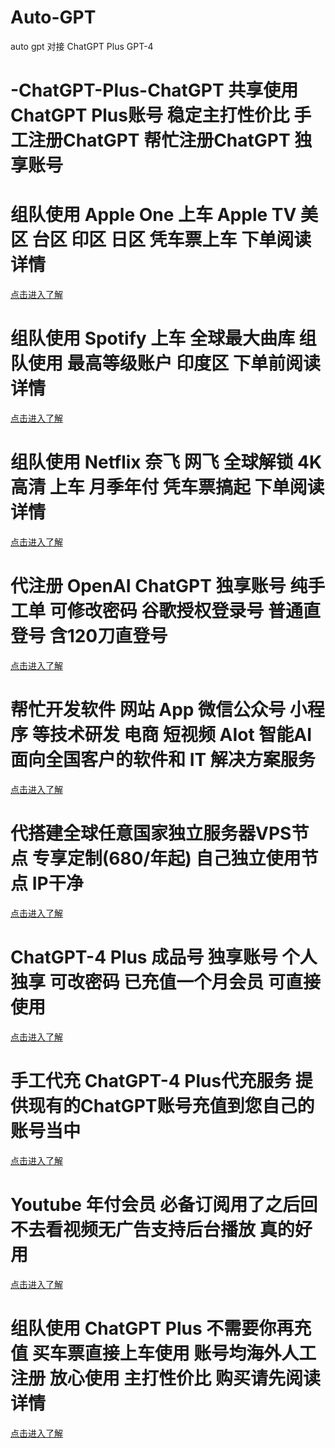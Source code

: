 # Auto-GPT
auto gpt 对接 ChatGPT Plus  GPT-4


# -ChatGPT-Plus-ChatGPT  共享使用ChatGPT Plus账号 稳定主打性价比  手工注册ChatGPT 帮忙注册ChatGPT 独享账号

# 组队使用 Apple One 上车 Apple TV 美区 台区 印区 日区 凭车票上车 下单阅读详情
<a href="https://wp.huinong.co/index.php/product/share-apple-one/">点击进入了解</a>


# 组队使用 Spotify 上车 全球最大曲库 组队使用 最高等级账户 印度区 下单前阅读详情
<a href="https://wp.huinong.co/index.php/product/spotify/">点击进入了解</a>


# 组队使用 Netflix 奈飞 网飞 全球解锁 4K高清 上车 月季年付 凭车票搞起 下单阅读详情
<a href="https://wp.huinong.co/index.php/product/netflix-share/">点击进入了解</a>


# 代注册 OpenAI ChatGPT 独享账号 纯手工单 可修改密码 谷歌授权登录号 普通直登号 含120刀直登号
<a href="https://wp.huinong.co/index.php/product/openai-chatgpt-gm/">点击进入了解</a>


# 帮忙开发软件 网站 App 微信公众号 小程序 等技术研发 电商 短视频 AIot 智能AI 面向全国客户的软件和 IT 解决方案服务
<a href="https://wp.huinong.co/index.php/product/dev-app-html/">点击进入了解</a>


# 代搭建全球任意国家独立服务器VPS节点 专享定制(680/年起) 自己独立使用节点 IP干净
<a href="https://wp.huinong.co/index.php/product/vps-vpn/">点击进入了解</a>


# ChatGPT-4 Plus 成品号 独享账号 个人独享 可改密码 已充值一个月会员 可直接使用
<a href="https://wp.huinong.co/index.php/product/chatgpt-4-plus-1us/">点击进入了解</a>


# 手工代充 ChatGPT-4 Plus代充服务 提供现有的ChatGPT账号充值到您自己的账号当中
<a href="https://wp.huinong.co/index.php/product/chatgpt-4-plus-cz/">点击进入了解</a>


# Youtube 年付会员 必备订阅用了之后回不去看视频无广告支持后台播放 真的好用
<a href="https://wp.huinong.co/index.php/product/youtube-vip/">点击进入了解</a>

# 组队使用 ChatGPT Plus 不需要你再充值 买车票直接上车使用 账号均海外人工注册 放心使用 主打性价比 购买请先阅读详情
<a href="https://wp.huinong.co/index.php/product/chatgpt-plus/">点击进入了解</a>



